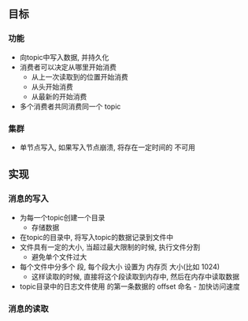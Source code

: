 ## 目标
### 功能
- 向topic中写入数据, 并持久化
- 消费者可以决定从哪里开始消费
    - 从上一次读取到的位置开始消费
    - 从头开始消费
    - 从最新的开始消费
- 多个消费者共同消费同一个 topic

### 集群
- 单节点写入, 如果写入节点崩溃, 将存在一定时间的 不可用


## 实现
### 消息的写入
- 为每一个topic创建一个目录
    - 存储数据
- 在topic的目录中, 将写入topic的数据记录到文件中
- 文件具有一定的大小, 当超过最大限制的时候, 执行文件分割
    - 避免单个文件过大
- 每个文件中分多个 段, 每个段大小 设置为 内存页 大小(比如 1024)
    - 这样读取的时候, 直接将这个段读取到内存中, 然后在内存中读取数据
- topic目录中的日志文件使用 的第一条数据的 offset 命名 - 加快访问速度

### 消息的读取

